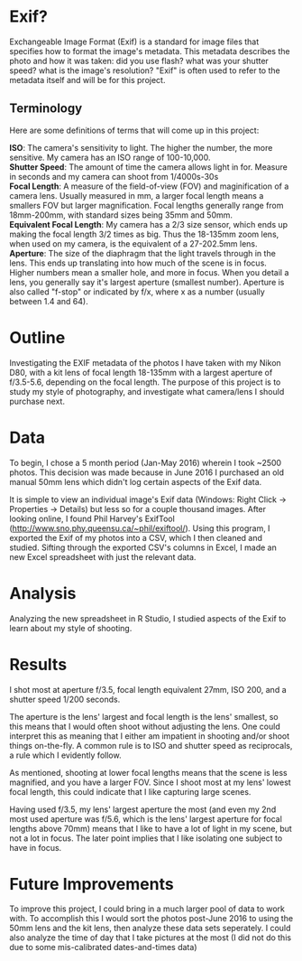 # Exif?
Exchangeable Image Format (Exif) is a standard for image files that specifies how to format the image's metadata. This metadata describes the photo and how it was taken: did you use flash? what was your shutter speed? what is the image's resolution? "Exif" is often used to refer to the metadata itself and will be for this project.

## Terminology
Here are some definitions of terms that will come up in this project:

**ISO**: The camera's sensitivity to light. The higher the number, the more sensitive. My camera has an ISO range of 100-10,000. <br />
**Shutter Speed**: The amount of time the camera allows light in for. Measure in seconds and my camera can shoot from 1/4000s-30s  <br />
**Focal Length**: A measure of the field-of-view (FOV) and maginification of a camera lens. Usually measured in mm, a larger focal length means a smallers FOV but larger magnification. Focal lengths generally range from 18mm-200mm, with standard sizes being 35mm and 50mm. <br />
**Equivalent Focal Length**: My camera has a 2/3 size sensor, which ends up making the focal length 3/2 times as big. Thus the 18-135mm zoom lens, when used on my camera, is the equivalent of a 27-202.5mm lens. <br />
**Aperture**: The size of the diaphragm that the light travels through in the lens. This ends up translating into how much of the scene is in focus. Higher numbers mean a smaller hole, and more in focus. When you detail a lens, you generally say it's largest aperture (smallest number). Aperture is also called "f-stop" or indicated by f/x, where x as a number (usually between 1.4 and 64). 

# Outline
Investigating the EXIF metadata of the photos I have taken with my Nikon D80, with a kit lens of focal length 18-135mm with a largest aperture of f/3.5-5.6, depending on the focal length. The purpose of this project is to study my style of photography, and investigate what camera/lens I should purchase next.

# Data
To begin, I chose a 5 month period (Jan-May 2016) wherein I took ~2500 photos. This decision was made because in June 2016 I purchased an old manual 50mm lens which didn't log certain aspects of the Exif data.

It is simple to view an individual image's Exif data (Windows: Right Click -> Properties -> Details) but less so for a couple thousand images. After looking online, I found Phil Harvey's ExifTool (http://www.sno.phy.queensu.ca/~phil/exiftool/). Using this program, I exported the Exif of my photos into a CSV, which I then cleaned and studied. Sifting through the exported CSV's columns in Excel, I made an new Excel spreadsheet with just the relevant data.

# Analysis
Analyzing the new spreadsheet in R Studio, I studied aspects of the Exif to learn about my style of shooting.

# Results
I shot most at aperture f/3.5, focal length equivalent 27mm, ISO 200, and a shutter speed 1/200 seconds. 

The aperture is the lens' largest and focal length is the lens' smallest, so this means that I would often shoot without adjusting the lens. One could interpret this as meaning that I either am impatient in shooting and/or shoot things on-the-fly. A common rule is to ISO and shutter speed as reciprocals, a rule which I evidently follow.

As mentioned, shooting at lower focal lengths means that the scene is less magnified, and you have a larger FOV. Since I shoot most at my lens' lowest focal length, this could indicate that I like capturing large scenes.

Having used f/3.5, my lens' largest aperture the most (and even my 2nd most used aperture was f/5.6, which is the lens' largest aperture for focal lengths above 70mm) means that I like to have a lot of light in my scene, but not a lot in focus. The later point implies that I like isolating one subject to have in focus.





# Future Improvements
To improve this project, I could bring in a much larger pool of data to work with. To accomplish this I would sort the photos post-June 2016 to using the 50mm lens and the kit lens, then analyze these data sets seperately. I could also analyze the time of day that I take pictures at the most (I did not do this due to some mis-calibrated dates-and-times data)

